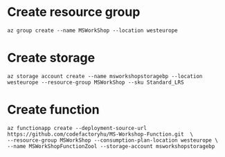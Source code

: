 
# Create resource group
```
az group create --name MSWorkShop --location westeurope
```

# Create storage 
```
az storage account create --name msworkshopstoragebp --location westeurope --resource-group MSWorkShop --sku Standard_LRS
```

# Create function
```
az functionapp create --deployment-source-url https://github.com/codefactoryhu/MS-Workshop-Function.git  \
--resource-group MSWorkShop --consumption-plan-location westeurope \
--name MSWorkShopFunctionZool --storage-account msworkshopstoragebp
```